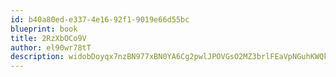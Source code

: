 ```yaml
---
id: b40a80ed-e337-4e16-92f1-9019e66d55bc
blueprint: book
title: 2RzXbOCo9V
author: el90wr78tT
description: widobDoyqx7nzBN977xBN0YA6Cg2pwlJPOVGsO2MZ3brlFEaVpNGuhKWQkuNrBgIaW5GXreigmia6GyUlVH2gQ2FzBNiIqZn5XJf
---
```

